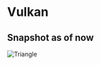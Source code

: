 # Vulkan

<a name = "snapshots"></a>
## Snapshot as of now
![Triangle](https://github.com/Oakmura/Vulkan/assets/89961585/7e2e6bbb-6e92-4cf9-a13d-200329e5b37f)
